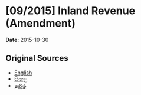# [09/2015] Inland Revenue (Amendment)

**Date:** 2015-10-30

## Original Sources

- [English](https://documents.gov.lk/view/acts/2015/10/09-2015_E.pdf)
- [සිංහල](https://documents.gov.lk/view/acts/2015/10/09-2015_S.pdf)
- [தமிழ்](https://documents.gov.lk/view/acts/2015/10/09-2015_T.pdf)
